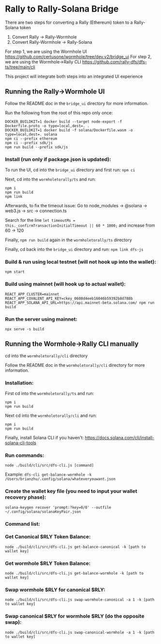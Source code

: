 # Rally to Rally-Solana Bridge
There are two steps for converting a Rally (Ethereum) token to a Rally-Solana token
1. Convert Rally -> Rally-Wormhole
2. Convert Rally-Wormhole -> Rally-Solana

For step 1, we are using the Wormhole UI https://github.com/certusone/wormhole/tree/dev.v2/bridge_ui
For step 2, we are using the Wormhole->Rally CLI https://github.com/rally-dfs/dfs-ts/tree/main/cli

This project will integrate both steps into an integrated UI experience

## Running the Rally->Wormhole UI
Follow the README doc in the `bridge_ui` directory for more information.

Run the following from the root of this repo only once:
```
DOCKER_BUILDKIT=1 docker build --target node-export -f Dockerfile.proto -o type=local,dest=. .
DOCKER_BUILDKIT=1 docker build -f solana/Dockerfile.wasm -o type=local,dest=. solana
npm ci --prefix ethereum
npm ci --prefix sdk/js
npm run build --prefix sdk/js
```

### Install (run only if package.json is updated):
To run the UI, cd into the `bridge_ui` directory and first run:
`npm ci`

Next, cd into the `wormholetorally/ts` and run:
```
npm i
npm run build
npm link
```

Afterwards, to fix the timeout issue:
Go to node_modules -> @solana -> web3.js -> src -> connection.ts

Search for the line `let timeoutMs = this._confirmTransactionInitialTimeout || 60 * 1000;` and increase from 60 -> 120

Finally, `npm run build` again in the `wormholetorally/ts` directory


Finally, cd back into the `bridge_ui` directory and run:
`npm link dfs-js`

### Build & run using local testnet (will not hook up into the wallet):
`npm start`

### Build using mainnet (will hook up to actual wallet):
`REACT_APP_CLUSTER=mainnet REACT_APP_COVALENT_API_KEY=ckey_0608d4eeb16046b59392b8d788b REACT_APP_SOLANA_API_URL=https://api.mainnet-beta.solana.com/ npm run build`

### Run the server using mainnet:
`npx serve -s build`

## Running the Wormhole->Rally CLI manually
cd into the `wormholetorally/cli` directory

Follow the README doc in the `wormholetorally/cli` directory for more information.

### Installation:
First cd into the `wormholetorally/ts` and run:
```
npm i
npm run build
```

Next cd into the `wormholetorally/cli` and run:
```
npm i
npm run build
```

Finally, install Solana CLI if you haven't:
https://docs.solana.com/cli/install-solana-cli-tools 


### Run commands:
`node ./build/cli/src/dfs-cli.js [command]`

Example:
`dfs-cli get-balance-wormhole -k /Users/brianzhu/.config/solana/whateveryouwant.json `

### Create the wallet key file (you need to input your wallet recovery phase):
`solana-keygen recover 'prompt:?key=0/0' --outfile ~/.config/solana/solanaKeyPair.json`


### Command list:

### Get Canonical $RLY Token Balance:
`node ./build/cli/src/dfs-cli.js get-balance-canonical -k [path to wallet key]`

### Get wormhole $RLY Token Balance:
`node ./build/cli/src/dfs-cli.js get-balance-wormhole -k [path to wallet key]`

### Swap wormhole $RLY for canonical $RLY:
`node ./build/cli/src/dfs-cli.js swap-wormhole-canonical -a 1 -k [path to wallet key]`

### Swap canonical $RLY for wormhole $RLY (do the opposite swap):
`node ./build/cli/src/dfs-cli.js swap-canonical-wormhole -a 1 -k [path to wallet key]`

